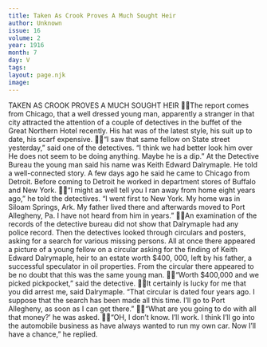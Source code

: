 ```yaml
---
title: Taken As Crook Proves A Much Sought Heir
author: Unknown
issue: 16
volume: 2
year: 1916
month: 7
day: V
tags:
layout: page.njk
image:
---
```

TAKEN AS CROOK PROVES A MUCH SOUGHT HEIR The report comes from Chicago, that a well dressed young man, apparently a stranger in that city attracted the attention of a couple of detectives in the buffet of the Great Northern Hotel recently. His hat was of the latest style, his suit up to date, his scarf expensive. “I saw that same fellow on State street yesterday,” said one of the detectives. “I think we had better look him over He does not seem to be doing anything. Maybe he is a dip.” At the Detective Bureau the young man said his name was Keith Edward Dalrymaple. He told a well-connected story. A few days ago he said he came to Chicago from Detroit. Before coming to Detroit he worked in department stores of Buffalo and New York. “I might as well tell you I ran away from home eight years ago,” he told the detectives. “I went first to New York. My home was in Siloam Springs, Ark. My father lived there and afterwards moved to Port Allegheny, Pa. I have not heard from him in years.” An examination of the records of the detective bureau did not show that Dalrymaple had any police record. Then the detectives looked through circulars and posters, asking for a search for various missing persons. All at once there appeared a picture of a young fellow on a circular asking for the finding of Keith Edward Dalrymaple, heir to an estate worth $400, 000, left by his father, a successful speculator in oil properties. From the circular there appeared to be no doubt that this was the same young man. “Worth $400,000 and we picked pickpocket,” said the detective. It certainly is lucky for me that you did arrest me, said Dalrymaple. “That circular is dated four years ago. I suppose that the search has been made all this time. I’ll go to Port Allegheny, as soon as I can get there.” “What are you going to do with all that money?’ he was asked. “OH, I don’t know. I’ll work. I think I’ll go into the automobile business as have always wanted to run my own car. Now I’ll have a chance,” he replied. 
